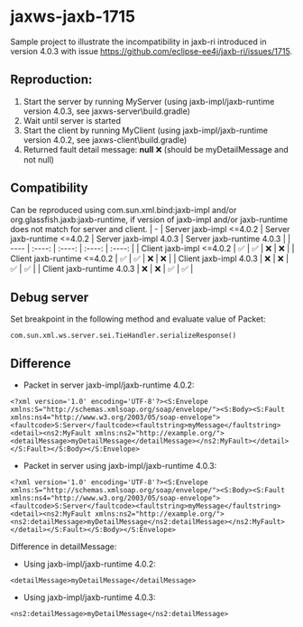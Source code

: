 # jaxws-jaxb-1715

Sample project to illustrate the incompatibility in jaxb-ri introduced in version 4.0.3 with issue https://github.com/eclipse-ee4j/jaxb-ri/issues/1715.

Reproduction:
-------------
1. Start the server by running MyServer (using jaxb-impl/jaxb-runtime version 4.0.3, see jaxws-server\build.gradle)
2. Wait until server is started
3. Start the client by running MyClient (using jaxb-impl/jaxb-runtime version 4.0.2, see jaxws-client\build.gradle)
4. Returned fault detail message: **null** :x: (should be myDetailMessage and not null)

Compatibility
-------------
Can be reproduced using com.sun.xml.bind:jaxb-impl and/or org.glassfish.jaxb:jaxb-runtime, if version of jaxb-impl and/or jaxb-runtime does not match for server and client.
| - | Server jaxb-impl <=4.0.2 | Server jaxb-runtime <=4.0.2 | Server jaxb-impl 4.0.3 | Server jaxb-runtime 4.0.3 |
| ---- | :----: | :----: | :----: | :----: |
| Client jaxb-impl <=4.0.2 | :white_check_mark: | :white_check_mark: | :x: | :x: |
| Client jaxb-runtime <=4.0.2 | :white_check_mark: | :white_check_mark: | :x: | :x: |
| Client jaxb-impl 4.0.3 | :x: | :x: | :white_check_mark: | :white_check_mark: |
| Client jaxb-runtime 4.0.3 | :x: | :x: | :white_check_mark: | :white_check_mark: |

Debug server
------------
Set breakpoint in the following method and evaluate value of Packet:
```
com.sun.xml.ws.server.sei.TieHandler.serializeResponse()
```

Difference
----------
* Packet in server jaxb-impl/jaxb-runtime 4.0.2:
```
<?xml version='1.0' encoding='UTF-8'?><S:Envelope xmlns:S="http://schemas.xmlsoap.org/soap/envelope/"><S:Body><S:Fault xmlns:ns4="http://www.w3.org/2003/05/soap-envelope"><faultcode>S:Server</faultcode><faultstring>myMessage</faultstring><detail><ns2:MyFault xmlns:ns2="http://example.org/"><detailMessage>myDetailMessage</detailMessage></ns2:MyFault></detail></S:Fault></S:Body></S:Envelope>
```

* Packet in server using jaxb-impl/jaxb-runtime 4.0.3:
```
<?xml version='1.0' encoding='UTF-8'?><S:Envelope xmlns:S="http://schemas.xmlsoap.org/soap/envelope/"><S:Body><S:Fault xmlns:ns4="http://www.w3.org/2003/05/soap-envelope"><faultcode>S:Server</faultcode><faultstring>myMessage</faultstring><detail><ns2:MyFault xmlns:ns2="http://example.org/"><ns2:detailMessage>myDetailMessage</ns2:detailMessage></ns2:MyFault></detail></S:Fault></S:Body></S:Envelope>
```

Difference in detailMessage:
* Using jaxb-impl/jaxb-runtime 4.0.2:
```
<detailMessage>myDetailMessage</detailMessage>
```
* Using jaxb-impl/jaxb-runtime 4.0.3:
```
<ns2:detailMessage>myDetailMessage</ns2:detailMessage>
```
